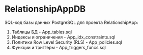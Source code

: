 # RelationshipAppDB
SQL-код базы данных PostgreSQL для проекта RelationshipApp:

1. Таблицы БД - App_tables.sql
2.  Индексы и ограничения - App_idx_constraints.sql
3. Политики Row Level Security (RLS) - App_policies.sql
4. Функции и триггеры - App_triggers_funcs.sql
